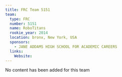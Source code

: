 ```yaml
---
title: FRC Team 5151
team:
  type: FRC
  number: 5151
  name: RoboTitans
  rookie_year: 2014
  location: bronx, New York, USA
  sponsors:
    - JANE ADDAMS HIGH SCHOOL FOR ACADEMIC CAREERS
  links:
    Website: 
---
```

No content has been added for this team